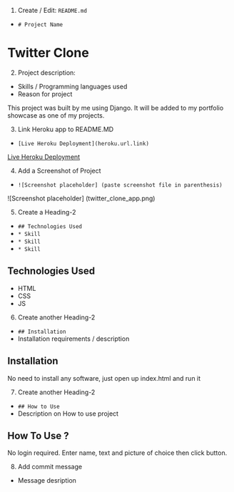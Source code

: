1. Create / Edit: `README.md`
- `# Project Name`

# Twitter Clone

2. Project description:
- Skills / Programming languages used
- Reason for project

This project was built by me using Django. It will be added to my portfolio showcase as one of my projects.

3. Link Heroku app to README.MD
- `[Live Heroku Deployment](heroku.url.link)`

[Live Heroku Deployment](https://twitter-clone-horatio.herokuapp.com/)


4. Add a Screenshot of Project
- `![Screenshot placeholder] (paste screenshot file in parenthesis)`

![Screenshot placeholder] (twitter_clone_app.png)


5. Create a Heading-2
- `## Technologies Used`
- `* Skill`
- `* Skill`
- `* Skill`

## Technologies Used
* HTML
* CSS
* JS


6. Create another Heading-2
- `## Installation`
- Installation requirements / description

## Installation
No need to install any software, just open up index.html and run it


7. Create another Heading-2
- `## How to Use`
- Description on How to use project

## How To Use ?
No login required. Enter name, text and picture of choice then click button.


8. Add commit message
- Message desription